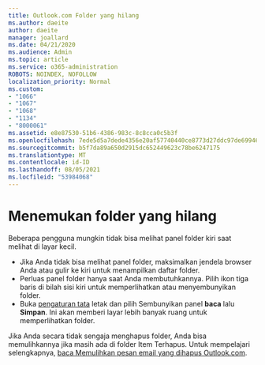 ```yaml
---
title: Outlook.com Folder yang hilang
ms.author: daeite
author: daeite
manager: joallard
ms.date: 04/21/2020
ms.audience: Admin
ms.topic: article
ms.service: o365-administration
ROBOTS: NOINDEX, NOFOLLOW
localization_priority: Normal
ms.custom:
- "1066"
- "1067"
- "1068"
- "1134"
- "8000061"
ms.assetid: e8e87530-51b6-4386-983c-8c8cca0c5b3f
ms.openlocfilehash: 7ede5d5a7dede4356e20af57740440ce8773d27ddc97de699466ad05c1c7a4bb
ms.sourcegitcommit: b5f7da89a650d2915dc652449623c78be6247175
ms.translationtype: MT
ms.contentlocale: id-ID
ms.lasthandoff: 08/05/2021
ms.locfileid: "53984068"
---
```

# <a name="find-missing-folders"></a>Menemukan folder yang hilang

Beberapa pengguna mungkin tidak bisa melihat panel folder kiri saat melihat di layar kecil.

- Jika Anda tidak bisa melihat panel folder, maksimalkan jendela browser Anda atau gulir ke kiri untuk menampilkan daftar folder.
- Perluas panel folder hanya saat Anda membutuhkannya. Pilih ikon tiga baris di bilah sisi kiri untuk memperlihatkan atau menyembunyikan folder.
- Buka [pengaturan tata](https://outlook.live.com/mail/options/mail/layout) letak dan pilih Sembunyikan panel **baca** lalu **Simpan**. Ini akan memberi layar lebih banyak ruang untuk memperlihatkan folder.

Jika Anda secara tidak sengaja menghapus folder, Anda bisa memulihkannya jika masih ada di folder Item Terhapus. Untuk mempelajari selengkapnya, [baca Memulihkan pesan email yang dihapus Outlook.com](https://support.office.com/article/cf06ab1b-ae0b-418c-a4d9-4e895f83ed50).
